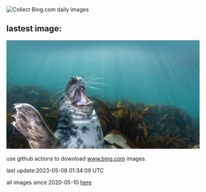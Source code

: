 ![Collect Bing.com daily images](https://github.com/counter2015/bing-daily-images/workflows/Collect%20Bing.com%20daily%20images/badge.svg)
## lastest image:
![](images/SealLaughing.jpg)

use github actions to download www.bing.com images.

last update:2023-05-08 01:34:09 UTC

all images since 2020-05-10 [here](https://github.com/counter2015/bing-daily-images/tree/master/images) 
